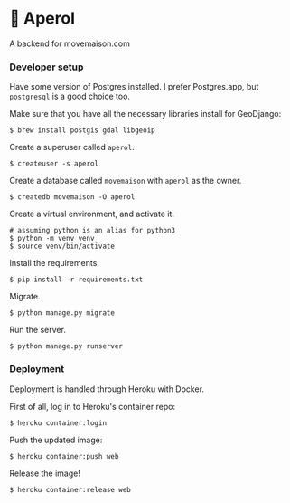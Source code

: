 # 🍹 Aperol

A backend for movemaison.com

### Developer setup

Have some version of Postgres installed. I prefer Postgres.app, but `postgresql`
is a good choice too.

Make sure that you have all the necessary libraries install for GeoDjango:

```
$ brew install postgis gdal libgeoip
```

Create a superuser called `aperol`.

```
$ createuser -s aperol
```

Create a database called `movemaison` with `aperol` as the owner.

```
$ createdb movemaison -O aperol
```

Create a virtual environment, and activate it.

```
# assuming python is an alias for python3
$ python -m venv venv
$ source venv/bin/activate
```

Install the requirements.

```
$ pip install -r requirements.txt
```

Migrate.

```
$ python manage.py migrate
```

Run the server.

```
$ python manage.py runserver
```

### Deployment

Deployment is handled through Heroku with Docker.

First of all, log in to Heroku's container repo:

```
$ heroku container:login
```

Push the updated image:

```
$ heroku container:push web
```

Release the image!

```
$ heroku container:release web
```
